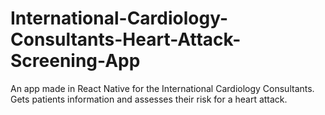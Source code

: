# International-Cardiology-Consultants-Heart-Attack-Screening-App
An app made in React Native for the International Cardiology Consultants. Gets patients information and assesses their risk for a heart attack.
